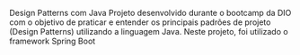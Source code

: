 Design Patterns com Java
Projeto desenvolvido durante o bootcamp da DIO com o objetivo de praticar e entender os principais padrões de projeto (Design Patterns) utilizando a linguagem Java.
Neste projeto, foi utilizado o framework Spring Boot 
